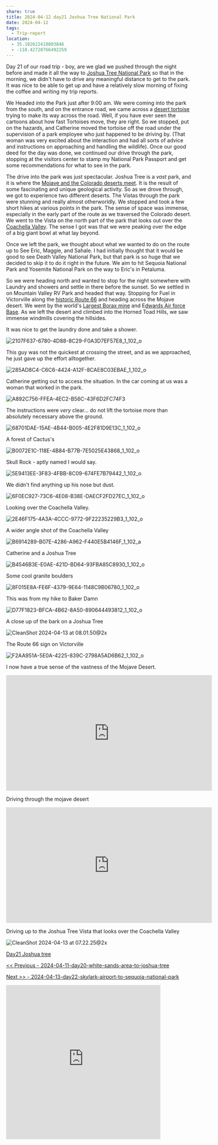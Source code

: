 ```yaml
---
share: true
title: 2024-04-12 day21 Joshua Tree National Park
date: 2024-04-12
tags:
  - Trip-report
location:
  - 35.102622410803846
  - -118.42728766492259
---
```


Day 21 of our road trip - boy, are we glad we pushed through the night before and made it all the way to [Joshua Tree National Park](https://www.nps.gov/jotr/) so that in the morning, we didn't have to drive any meaningful distance to get to the park.   It was nice to be able to get up and have a relatively slow morning of fixing the coffee and writing my trip reports.

We Headed into the Park just after 9:00 am.   We were coming into the park from the south, and on the entrance road, we came across a [desert tortoise](https://en.wikipedia.org/wiki/Desert_tortoise) trying to make its way across the road.  Well, if you have ever seen the cartoons about how fast Tortoises move, they are right. So we stopped, put on the hazards, and Catherine moved the tortoise off the road under the supervision of a park employee who just happened to be driving by.  (That woman was very excited about the interaction and had all sorts of advice and instructions on approaching and handling the wildlife).   Once our good deed for the day was done, we continued our drive through the park, stopping at the visitors center to stamp my National Park Passport and get some recommendations for what to see in the park.  

The drive into the park was just spectacular.  Joshua Tree is a _vast_ park, and it is where the [Mojave and the Colorado deserts meet](http://mojavedesert.net/plants/vegetation/01.html). It is the result of some fascinating and unique geological activity.    So as we drove through, we got to experience two different deserts.   The Vistas through the park were stunning and really almost otherworldly.   We stopped and took a few short hikes at various points in the park.  The sense of space was immense, especially in the early part of the route as we traversed the Colorado desert.   We went to the Vista on the north part of the park that looks out over the [Coachella Valley](https://en.wikipedia.org/wiki/Coachella_Valley).  The sense I got was that we were peaking over the edge of a big giant bowl at what lay beyond.

Once we left the park, we thought about what we wanted to do on the route up to See Eric, Maggie, and Sahale.   I had initially thought that it would be good to see Death Valley National Park, but that park is so huge that we decided to skip it to do it right in the future. We aim to hit Sequoia National Park and Yosemite National Park on the way to Eric's in Petaluma.    

So we were heading north and wanted to stop for the night somewhere with Laundry and showers and settle in there before the sunset.   So we settled in on Mountain Valley RV Park and headed that way.  Stopping for Fuel in Victorville along the [historic Route 66](https://en.wikipedia.org/wiki/U.S._Route_66) and heading across the Mojave desert.   We went by the world's [Largest Borax mine](https://en.wikipedia.org/wiki/Rio_Tinto_Borax_Mine) and E[dwards Air force Base](https://www.edwards.af.mil/).  As we left the desert and climbed into the Horned Toad Hills, we saw immense windmills covering the hillsides.  

It was nice to get the laundry done and take a shower.  



![2107F637-6780-4D88-8C29-F0A3D7EF57E8_1_102_o](../attachments/2107F637-6780-4D88-8C29-F0A3D7EF57E8_1_102_o.jpeg)

This guy was not the quickest at crossing the street, and as we approached, he just gave up the effort alltogether.

![285AD8C4-C6C6-4424-A12F-8CAE8C03EBAE_1_102_o](../attachments/285AD8C4-C6C6-4424-A12F-8CAE8C03EBAE_1_102_o.jpeg)

Catherine getting out to access the situation.  In the car coming at us was a woman that worked in the park.

![A892C756-FFEA-4EC2-B56C-43F6D2FC74F3](../attachments/A892C756-FFEA-4EC2-B56C-43F6D2FC74F3.jpeg)

The instructions were _very_ clear...  do not lift the tortoise more than absolutely necessary above the ground.

![68701DAE-15AE-4B44-B005-4E2F81D9E13C_1_102_o](../attachments/68701DAE-15AE-4B44-B005-4E2F81D9E13C_1_102_o.jpeg)

A forest of Cactus's

![B0072E1C-118E-4B84-B77B-7E5025E43868_1_102_o](../attachments/B0072E1C-118E-4B84-B77B-7E5025E43868_1_102_o.jpeg)

Skull Rock - aptly named I would say.

![5E9413EE-3F83-4FBB-8C09-674FE7B79442_1_102_o](../attachments/5E9413EE-3F83-4FBB-8C09-674FE7B79442_1_102_o.jpeg)

We didn't find anything up his nose but dust.

![6F0EC927-73C6-4E08-B38E-DAECF2FD27EC_1_102_o](../attachments/6F0EC927-73C6-4E08-B38E-DAECF2FD27EC_1_102_o.jpeg)

Looking over the Coachella Valley.

![2E46F175-4A3A-4CCC-9772-9F22235229B3_1_102_o](../attachments/2E46F175-4A3A-4CCC-9772-9F22235229B3_1_102_o.jpeg)

A wider angle shot of the Coachella Valley

![B6914289-B07E-4286-A962-F440E5B4146F_1_102_a](../attachments/B6914289-B07E-4286-A962-F440E5B4146F_1_102_a.jpeg)

Catherine and a Joshua Tree

![B4546B3E-E0AE-421D-BD64-93FBA85C8930_1_102_o](../attachments/B4546B3E-E0AE-421D-BD64-93FBA85C8930_1_102_o.jpeg)

Some cool granite boulders

![8F015E8A-FE6F-4379-9E64-1148C9B06780_1_102_o](../attachments/8F015E8A-FE6F-4379-9E64-1148C9B06780_1_102_o.jpeg)

This was from my hike to Baker Damn

![D77F1823-BFCA-4B62-8A50-890644493812_1_102_o](../attachments/D77F1823-BFCA-4B62-8A50-890644493812_1_102_o.jpeg)

A close up of the bark on a Joshua Tree

![CleanShot 2024-04-13 at 08.01.50@2x](../attachments/CleanShot%202024-04-13%20at%2008.01.50@2x.png)

The Route 66 sign on Victorville

![F2AA951A-5E0A-4225-839C-2798A5AD6B62_1_102_o](../attachments/F2AA951A-5E0A-4225-839C-2798A5AD6B62_1_102_o.jpeg)

I now have a true sense of the vastness of the Mojave Desert.

<iframe width="560" height="315" src="https://www.youtube.com/embed/OcYEYJRznm8?si=iWQ0kVGPxvrzser-" title="YouTube video player" frameborder="0" allow="accelerometer; autoplay; clipboard-write; encrypted-media; gyroscope; picture-in-picture; web-share" referrerpolicy="strict-origin-when-cross-origin" allowfullscreen></iframe>

Driving through the mojave desert


<iframe width="560" height="315" src="https://www.youtube.com/embed/EuT-7U5OOE4?si=AzIJ0juTKcP4ZFSS" title="YouTube video player" frameborder="0" allow="accelerometer; autoplay; clipboard-write; encrypted-media; gyroscope; picture-in-picture; web-share" referrerpolicy="strict-origin-when-cross-origin" allowfullscreen></iframe>

Driving up to the Joshua Tree Vista that looks over the Coachella Valley



![CleanShot 2024-04-13 at 07.22.25@2x](../attachments/CleanShot%202024-04-13%20at%2007.22.25@2x.png)

[Day21 Joshua tree](https://www.gaiagps.com/public/o7Ykau80z54Rk1xRKMquJ7q5/)

[<< Previous - 2024-04-11-day20-white-sands-area-to-joshua-tree](./2024-04-11-day20-white-sands-area-to-joshua-tree.md)

[Next >> - 2024-04-13-day22-skylark-airport-to-sequoia-national-park](./2024-04-13-day22-skylark-airport-to-sequoia-national-park.md)

<iframe src="https://www.gaiagps.com/public/o7Ykau80z54Rk1xRKMquJ7q5/?embed=True" style="border:none; overflow-y: hidden; background-color:white; min-width: 320px; max-width:420px; width:100%; height: 420px;" seamless />

